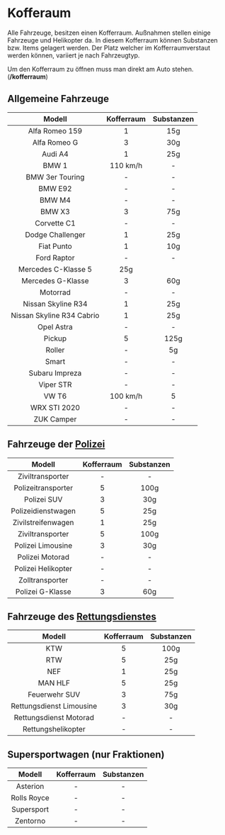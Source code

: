 # Kofferaum

Alle Fahrzeuge, besitzen einen Kofferraum. Außnahmen stellen einige Fahrzeuge und Helikopter da.
In diesem Kofferraum können Substanzen bzw. Items gelagert werden. Der Platz welcher im Kofferraumverstaut werden können, variiert je nach Fahrzeugtyp.

Um den Kofferraum zu öffnen muss man direkt am Auto stehen. (**/kofferraum**)

## Allgemeine Fahrzeuge

| Modell | Kofferraum | Substanzen |
|:-:|:-:|:-:|
| Alfa Romeo 159 | 1 | 15g | 
| Alfa Romeo G | 3 | 30g |
| Audi A4 | 1 | 25g |
| BMW 1 | 110 km/h | - | - |
| BMW 3er Touring | - | - |
| BMW E92 | - | - | 
| BMW M4 | - | - | 
| BMW X3 | 3 | 75g |
| Corvette C1 | - | - | 
| Dodge Challenger | 1 | 25g | 
| Fiat Punto | 1 | 10g | 
| Ford Raptor | - | - | 
| Mercedes C-Klasse  5 | 25g | 
| Mercedes G-Klasse | 3 | 60g | 
| Motorrad | - | - | 
| Nissan Skyline R34 | 1 | 25g | 
| Nissan Skyline R34 Cabrio | 1 | 25g | 
| Opel Astra | - | - | 
| Pickup | 5 | 125g | 
| Roller | - | 5g | 
| Smart | - | - | 
| Subaru Impreza | - | - | 
| Viper STR | - | - |
| VW T6 | 100 km/h | 5 | 100g | 
| WRX STI 2020 | - | - |
| ZUK Camper | - | - | 

## Fahrzeuge der [Polizei](../../pages/fraktionen/polizei.md)

| Modell | Kofferraum | Substanzen |
|:-:|:-:|:-:|
| Ziviltransporter | - | - |
| Polizeitransporter | 5 | 100g |
| Polizei SUV | 3 | 30g |
| Polizeidienstwagen | 5 | 25g |
| Zivilstreifenwagen | 1 | 25g |
| Ziviltransporter | 5 | 100g |
| Polizei Limousine | 3 | 30g |
| Polizei Motorad | - | - |
| Polizei Helikopter | - | - |
| Zolltransporter | - | - |
| Polizei G-Klasse | 3 | 60g |

## Fahrzeuge des [Rettungsdienstes](../../pages/fraktionen/rettungsdienst.md)

| Modell | Kofferraum | Substanzen |
|:-:|:-:|:-:|
| KTW | 5 | 100g |
| RTW | 5 | 25g |
| NEF | 1 | 25g |
| MAN HLF | 5 | 25g |
| Feuerwehr SUV | 3 | 75g |
| Rettungsdienst Limousine | 3 | 30g |
| Rettungsdienst Motorad | - | - |
| Rettungshelikopter | - | - |

## Supersportwagen (nur Fraktionen)

| Modell | Kofferraum | Substanzen |
|:-:|:-:|:-:|
| Asterion | - | - |
| Rolls Royce | - | - |
| Supersport | - | - | 
| Zentorno | - | - |